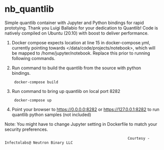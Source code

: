 # nb_quantlib
Simple quantlib container with Jupyter and Python bindings for rapid prototying. Thank you Luigi Ballabio for your dedication to Quantlib! Code is natively compiled on Ubuntu (20.10) with boost to deliver performance.

1. Docker compose expects location at line 15 in docker-compose.yml, currently pointing towards </data/code/projects/notebook>, which will be mapped to /home/jupyter/notebook. Replace this prior to running following commands.

2. Run  command to build the quantlib from the source with python bindings.

        docker-compose build

3. Run  command to bring up quantlib on local port 8282

        docker-compose up
        
4. Point your browser to https://0.0.0.0:8282 or https://127.0.0.1:8282 to run quantlib python samples (not included)       

Note: You might have to change Jupyter setting in Dockerfile to match your security preferences.

                                                            Courtesy - Infectolabs@ Neutron Binary LLC
        


